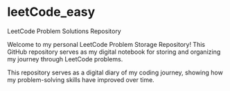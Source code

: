 # leetCode_easy
LeetCode Problem Solutions Repository

Welcome to my personal LeetCode Problem Storage Repository! 
This GitHub repository serves as my digital notebook for storing and organizing my journey through LeetCode problems.


This repository serves as a digital diary of my coding journey, showing how my problem-solving skills have improved over time.

